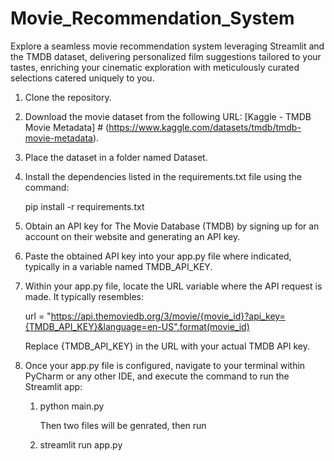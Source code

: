 # Movie_Recommendation_System
Explore a seamless movie recommendation system leveraging Streamlit and the TMDB dataset, delivering personalized film suggestions tailored to your tastes, enriching your cinematic exploration with meticulously curated selections catered uniquely to you.

 1. Clone the repository.

2. Download the movie dataset from the following URL: [Kaggle - TMDB Movie Metadata] # (https://www.kaggle.com/datasets/tmdb/tmdb-movie-metadata).

3. Place the dataset in a folder named Dataset.

4. Install the dependencies listed in the requirements.txt file using the command:

    pip install -r requirements.txt

6. Obtain an API key for The Movie Database (TMDB) by signing up for an account on their website and generating an API key.

7. Paste the obtained API key into your app.py file where indicated, typically in a variable named TMDB_API_KEY.

8. Within your app.py file, locate the URL variable where the API request is made. It typically resembles:

    url = "https://api.themoviedb.org/3/movie/{movie_id}?api_key={TMDB_API_KEY}&language=en-US".format(movie_id)
   
    Replace {TMDB_API_KEY} in the URL with your actual TMDB API key.

9. Once your app.py file is configured, navigate to your terminal within PyCharm or any other IDE, and execute the command to run the Streamlit app:

   1. python main.py

      Then two files will be genrated, then run 

   2. streamlit run app.py
    

